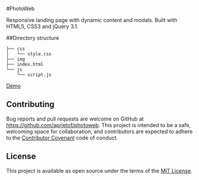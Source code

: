 #PhotoWeb

Responsive landing page with dynamic content and modals. Built with HTML5, CSS3 and jQuery 3.1.

##Directory structure

```
├── css
│   └── style.css
├── img
├── index.html
└── js
    └── script.js
```

[Demo](http://www.adrianprieto.com/photoweb/index.html)


## Contributing

Bug reports and pull requests are welcome on GitHub at https://github.com/aprietof/photoweb. This project is intended to be a safe, welcoming space for collaboration, and contributors are expected to adhere to the [Contributor Covenant](http://contributor-covenant.org) code of conduct.


## License

This project is available as open source under the terms of the [MIT License](http://opensource.org/licenses/MIT).
